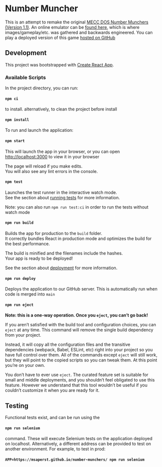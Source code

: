 # Number Muncher

This is an attempt to remake the original 
[MECC DOS Number Munchers (Version 1.1)](http://mecc.co/mathematics/number-munchers---a-170/).
An online emulator can be 
[found here](https://playold.games/play-game/number-munchers/play/), which is
where images/gameplay/etc. was gathered and backwards engineered. You can play a 
deployed version of this game 
[hosted on GitHub](https://msaperst.github.io/number-munchers/)

## Development
This project was bootstrapped with 
[Create React App](https://github.com/facebook/create-react-app).

### Available Scripts
In the project directory, you can run:
#### `npm ci`
to install. alternatively, to clean the project before install
#### `npm install`
To run and launch the application:
#### `npm start`
This will launch the app in your browser, or you can open
[http://localhost:3000](http://localhost:3000) to view it in your browser

The page will reload if you make edits.\
You will also see any lint errors in the console.

#### `npm test`
Launches the test runner in the interactive watch mode.\
See the section about [running tests](https://facebook.github.io/create-react-app/docs/running-tests) for more information.

Note: you can also run `npm run test:ci` in order to run the 
tests without watch mode

#### `npm run build`
Builds the app for production to the `build` folder.\
It correctly bundles React in production mode and optimizes the build for the best performance.

The build is minified and the filenames include the hashes.\
Your app is ready to be deployed!

See the section about [deployment](https://facebook.github.io/create-react-app/docs/deployment) for more information.

#### `npm run deploy`

Deploys the application to our GitHub server. This is 
automatically run when code is merged into `main`

#### `npm run eject`

**Note: this is a one-way operation. Once you `eject`, you can’t go back!**

If you aren’t satisfied with the build tool and configuration choices, 
you can `eject` at any time. This command will remove the single build 
dependency from your project.

Instead, it will copy all the configuration files and the transitive 
dependencies (webpack, Babel, ESLint, etc) right into your project so you have 
full control over them. All of the commands except `eject` will still work, 
but they will point to the copied scripts so you can tweak them. At this point
you’re on your own.

You don’t have to ever use `eject`. The curated feature set is suitable for 
small and middle deployments, and you shouldn’t feel obligated to use this 
feature. However we understand that this tool wouldn’t be useful if you 
couldn’t customize it when you are ready for it.

## Testing
Functional tests exist, and can be run using the
#### `npm run selenium`
command. These will execute Selenium tests on the application deployed on 
localhost. Alternatively, a different address can be provided to test on another
environment. For example, to test in prod:
#### `APP=https://msaperst.github.io/number-munchers/ npm run selenium`